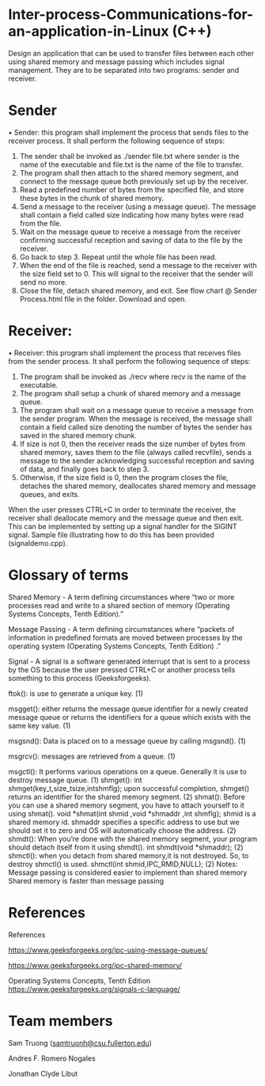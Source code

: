 # Inter-process-Communications-for-an-application-in-Linux (C++)
Design an application that can be used to transfer files between each other using shared memory and message passing which includes signal management. They are to be separated into two programs: sender and receiver. 

# Sender
• Sender: this program shall implement the process that sends files to the receiver process.
It shall perform the following sequence of steps:
1. The sender shall be invoked as ./sender file.txt where sender is the name of the executable and file.txt is the name of the file to transfer.
2. The program shall then attach to the shared memory segment, and connect to the message queue both previously set up by the receiver.
3. Read a predefined number of bytes from the specified file, and store these bytes in the chunk of shared memory.
4. Send a message to the receiver (using a message queue). The message shall contain a field called size indicating how many bytes were read from the file.
5. Wait on the message queue to receive a message from the receiver confirming successful reception and saving of data to the file by the receiver.
6. Go back to step 3. Repeat until the whole file has been read.
7. When the end of the file is reached, send a message to the receiver with the size field set to 0. This will signal to the receiver that the sender will send no more.
8. Close the file, detach shared memory, and exit.
See flow chart @ Sender Process.html file in the folder. Download and open.

# Receiver:
• Receiver: this program shall implement the process that receives files from the sender process. It shall perform the following sequence of steps:
1. The program shall be invoked as ./recv where recv is the name of the executable.
2. The program shall setup a chunk of shared memory and a message queue.
3. The program shall wait on a message queue to receive a message from the sender program. When the message is received, the message shall contain a field called size denoting the number of bytes the sender has saved in the shared memory chunk.
4. If size is not 0, then the receiver reads the size number of bytes from shared memory, saves them to the file (always called recvfile), sends a message to the sender acknowledging successful reception and saving of data, and finally goes back to step 3.
5. Otherwise, if the size field is 0, then the program closes the file, detaches the shared memory, deallocates shared memory and message queues, and exits.

When the user presses CTRL+C in order to terminate the receiver, the receiver shall deallocate memory and the message queue and then exit. This can be implemented by setting up a signal handler for the SIGINT signal. Sample file illustrating how to do this has been provided (signaldemo.cpp).

# Glossary of terms

Shared Memory - A term defining circumstances where “two or more processes read and write to a shared section of memory (Operating Systems Concepts, Tenth Edition).”

Message Passing - A term defining circumstances where “packets of information in predefined formats are moved between processes by the operating system (Operating Systems Concepts, Tenth Edition) .”

Signal - A signal is a software generated interrupt that is sent to a process by the OS because the user pressed CTRL+C or another process tells something to this process (Geeksforgeeks). 

ftok(): is use to generate a unique key. (1)

msgget(): either returns the message queue identifier for a newly created message queue or returns the identifiers for a queue which exists with the same key value. (1)

msgsnd(): Data is placed on to a message queue by calling msgsnd(). (1)

msgrcv(): messages are retrieved from a queue. (1)

msgctl(): It performs various operations on a queue. Generally it is use to destroy message queue. (1)
shmget(): int shmget(key_t,size_tsize,intshmflg); upon successful completion, shmget() returns an identifier for the shared memory segment. (2)
shmat(): Before you can use a shared memory segment, you have to attach yourself to it using shmat(). void *shmat(int shmid ,void *shmaddr ,int shmflg); shmid is a shared memory id. shmaddr specifies a specific address to use but we should set it to zero and OS will automatically choose the address. (2)
shmdt(): When you’re done with the shared memory segment, your program should detach itself from it using shmdt(). int shmdt(void *shmaddr); (2)
shmctl(): when you detach from shared memory,it is not destroyed. So, to destroy shmctl() is used. shmctl(int shmid,IPC_RMID,NULL); (2)
Notes:
Message passing is considered easier to implement than shared memory
Shared memory is faster than message passing

# References

References

https://www.geeksforgeeks.org/ipc-using-message-queues/  

https://www.geeksforgeeks.org/ipc-shared-memory/ 

Operating Systems Concepts, Tenth Edition 
https://www.geeksforgeeks.org/signals-c-language/

# Team members

Sam Truong (samtruonh@csu.fullerton.edu)

Andres F. Romero Nogales

Jonathan Clyde Libut

